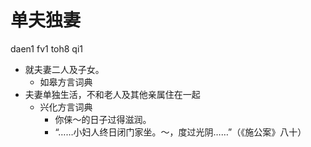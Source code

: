 



# 单夫独妻
daen1 fv1 toh8 qi1
+ 就夫妻二人及子女。
  * 如皋方言词典
+ 夫妻单独生活，不和老人及其他亲属住在一起
  * 兴化方言词典
    - 你俫～的日子过得滋润。
    - “……小妇人终日闭门家坐。～，度过光阴……”（《施公案》八十）
